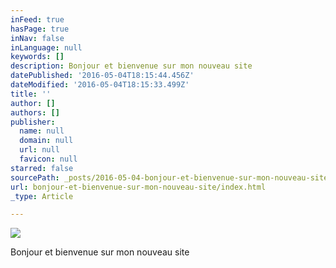 ```yaml
---
inFeed: true
hasPage: true
inNav: false
inLanguage: null
keywords: []
description: Bonjour et bienvenue sur mon nouveau site
datePublished: '2016-05-04T18:15:44.456Z'
dateModified: '2016-05-04T18:15:33.499Z'
title: ''
author: []
authors: []
publisher:
  name: null
  domain: null
  url: null
  favicon: null
starred: false
sourcePath: _posts/2016-05-04-bonjour-et-bienvenue-sur-mon-nouveau-site.md
url: bonjour-et-bienvenue-sur-mon-nouveau-site/index.html
_type: Article

---
```

![](https://the-grid-user-content.s3-us-west-2.amazonaws.com/f7f42b6a-7d02-4105-b0ea-639ffc927833.jpg)

Bonjour et bienvenue sur mon nouveau site